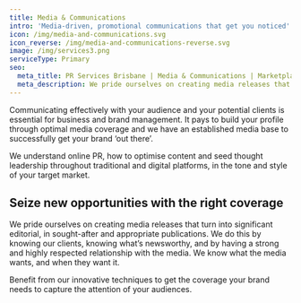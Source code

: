 ```yaml
---
title: Media & Communications
intro: 'Media-driven, promotional communications that get you noticed'
icon: /img/media-and-communications.svg
icon_reverse: /img/media-and-communications-reverse.svg
image: /img/services3.png
serviceType: Primary
seo:
  meta_title: PR Services Brisbane | Media & Communications | Marketplace Strategy Solutions
  meta_description: We pride ourselves on creating media releases that turn into significant editorial publications. Benefit from our innovative techniques to get the coverage your brand needs to capture the attention of your audience.
---
```

Communicating effectively with your audience and your potential clients is
essential for business and brand management. It pays to build your profile
through optimal media coverage and we have an established media base to
successfully get your brand ‘out there’.

We understand online PR, how to optimise content and seed thought leadership
throughout traditional and digital platforms, in the tone and style of your
target market.

## Seize new opportunities with the right coverage

We pride ourselves on creating media releases that turn into significant
editorial, in sought-after and appropriate publications. We do this by knowing
our clients, knowing what’s newsworthy, and by having a strong and highly
respected relationship with the media. We know what the media wants, and when
they want it.

Benefit from our innovative techniques to get the coverage your brand needs to
capture the attention of your audiences.
